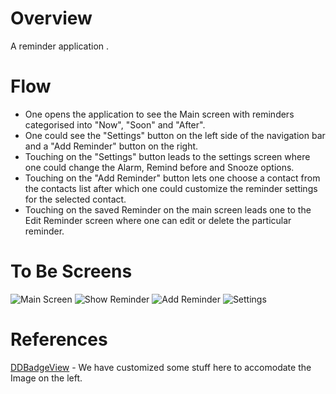 Overview
=============
A reminder application .

Flow
=============
* One opens the application to see the Main screen with reminders categorised into "Now", "Soon" and "After".
* One could see the "Settings" button on the left side of the navigation bar and a "Add Reminder" button on the right.
* Touching on the "Settings" button leads to the settings screen where one could change the Alarm, Remind before and Snooze options.
* Touching on the "Add Reminder" button lets one choose a contact from the contacts list after which one could customize the reminder settings for the selected contact.
* Touching on the saved Reminder on the main screen leads one to the Edit Reminder screen where one can edit or delete the particular reminder.

To Be Screens
=============
![Main Screen](https://raw.github.com/rechu88/rmndrs/master/prototype/MainPage.png "Main")
![Show Reminder](https://raw.github.com/rechu88/rmndrs/master/prototype/ShowReminderPage.png "Show")
![Add Reminder](https://raw.github.com/rechu88/rmndrs/master/prototype/AddEditReminderPage.png "Add")
![Settings](https://raw.github.com/rechu88/rmndrs/master/prototype/settingsPage.png "Settings")

References
=============
[DDBadgeView](https://github.com/digdog/DDBadgeViewCell) - We have customized some stuff here to accomodate the Image on the left.